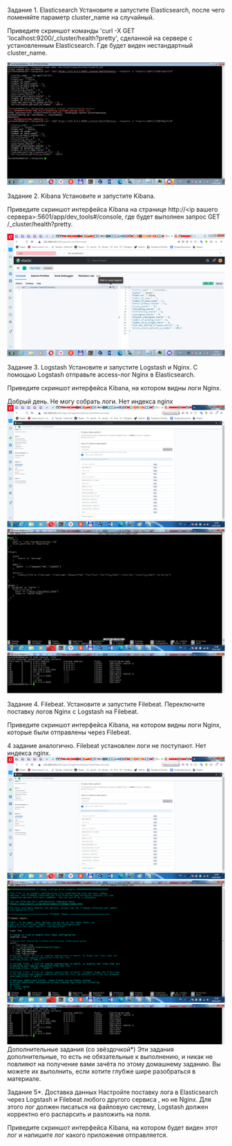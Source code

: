 Задание 1. Elasticsearch
Установите и запустите Elasticsearch, после чего поменяйте параметр cluster_name на случайный.

Приведите скриншот команды 'curl -X GET 'localhost:9200/_cluster/health?pretty', сделанной на сервере с установленным Elasticsearch. 
Где будет виден нестандартный cluster_name.

![Скриншот-1](https://github.com/teplodizain/gitlab-hw/blob/main/JPG/ELK/11.3.1.1.png)

Задание 2. Kibana
Установите и запустите Kibana.

Приведите скриншот интерфейса Kibana на странице http://<ip вашего сервера>:5601/app/dev_tools#/console, где будет выполнен запрос GET /_cluster/health?pretty.

![Скриншот-1](https://github.com/teplodizain/gitlab-hw/blob/main/JPG/ELK/11.3.2.2.png)

Задание 3. Logstash
Установите и запустите Logstash и Nginx. С помощью Logstash отправьте access-лог Nginx в Elasticsearch.

Приведите скриншот интерфейса Kibana, на котором видны логи Nginx.

Добрый день. Не могу собрать логи. Нет индекса nginx
![Скриншот-1](https://github.com/teplodizain/gitlab-hw/blob/main/JPG/ELK/11.3.3.1.png)
![Скриншот-1](https://github.com/teplodizain/gitlab-hw/blob/main/JPG/ELK/11.3.3.2.png)
![Скриншот-1](https://github.com/teplodizain/gitlab-hw/blob/main/JPG/ELK/11.3.3.4.png)

Задание 4. Filebeat.
Установите и запустите Filebeat. Переключите поставку логов Nginx с Logstash на Filebeat.

Приведите скриншот интерфейса Kibana, на котором видны логи Nginx, которые были отправлены через Filebeat.

4 задание аналогично. Filebeat установлен логи не поступают. Нет индекса nginx.
![Скриншот-1](https://github.com/teplodizain/gitlab-hw/blob/main/JPG/ELK/11.3.3.1.png)
![Скриншот-1](https://github.com/teplodizain/gitlab-hw/blob/main/JPG/ELK/11.3.3.3.png)
![Скриншот-1](https://github.com/teplodizain/gitlab-hw/blob/main/JPG/ELK/11.3.3.4.png)
Дополнительные задания (со звёздочкой*)
Эти задания дополнительные, то есть не обязательные к выполнению, и никак не повлияют на получение вами зачёта по этому домашнему заданию. Вы можете их выполнить, если хотите глубже шире разобраться в материале.

Задание 5*. Доставка данных
Настройте поставку лога в Elasticsearch через Logstash и Filebeat любого другого сервиса , но не Nginx. Для этого лог должен писаться на файловую систему, Logstash должен корректно его распарсить и разложить на поля.

Приведите скриншот интерфейса Kibana, на котором будет виден этот лог и напишите лог какого приложения отправляется.
